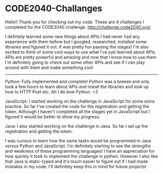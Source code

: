 CODE2040-Challanges
===================

Hello!! Thank you for checking out my code. These are 4 challenges I completed for the CODE2040 challenge. http://challenge.code2040.org/

I defintely learned some new things about APIs I had never had any experience with them before but I googled, researched, installed some libraries and figured it out. It was pretty fun passing the stages! I'm also excited to think of some cool ways to use what I've just learned about APIs. APIs are pretty powerful and amazing and now that I know how to use them I'm definitely going to check out some other APIs and see if I can play around with them and make something cool.

-------------------
Python: Fully implemented and complete! Python was a breeze and only took a few hours to learn about APIs and install the libraries and look up how to HTTP Post etc. Ah I do love Python. <3

JavaScript: I started working on the challenge in JavaScript for some extra practice. So far I've created the code for the registration and getting the token. Although I haven't completed all the stages yet in JavaScript but I figured it would be better to show my progress.

Java: I also started working on the challenge in Java. So far I set up the registration and getting the token.

I was curious to learn how the same tasks would be programmed in Java versus Python and JavaScript. I'm definitely starting to see the strengths and weakness of these programming languages! I have an appreciation for how quickly it took to implement the challenge in python. However I also like that Java is static-typed and it's much easier to figure out if I had made mistakes in my code. I'll definitely keep this in mind for future projects!
